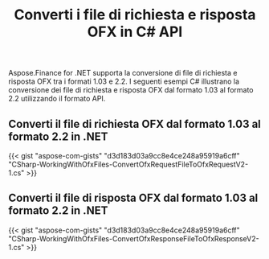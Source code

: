 ﻿---
title: Converti i file di richiesta e risposta OFX in C# API
linktitle: Converti file di richiesta e risposta OFX
type: docs
weight: 20
url: /it/net/convert-ofx-request-and-response-files/
keywords: Convert OFX File, OFX C# API, Convert OFX, Convert OFX Request, Convert OFX Response, Convert OFX Request C#, C# Convert OFX Response
description: Converti il file di richiesta OFX dal formato 1.03 al formato 2.2 nel formato .NET. Converti il file di risposta OFX dal formato 1.03 al formato 2.2 nel formato .NET.
---
Aspose.Finance for .NET supporta la conversione di file di richiesta e risposta OFX tra i formati 1.03 e 2.2. I seguenti esempi C# illustrano la conversione dei file di richiesta e risposta OFX dal formato 1.03 al formato 2.2 utilizzando il formato API.
## **Converti il file di richiesta OFX dal formato 1.03 al formato 2.2 in .NET**
{{< gist "aspose-com-gists" "d3d183d03a9cc8e4ce248a95919a6cff" "CSharp-WorkingWithOfxFiles-ConvertOfxRequestFileToOfxRequestV2-1.cs" >}}
## **Converti il file di risposta OFX dal formato 1.03 al formato 2.2 in .NET**
{{< gist "aspose-com-gists" "d3d183d03a9cc8e4ce248a95919a6cff" "CSharp-WorkingWithOfxFiles-ConvertOfxResponseFileToOfxResponseV2-1.cs" >}}
